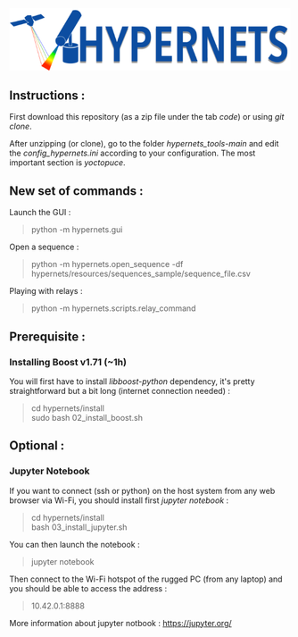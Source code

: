 ![Hypernets Logo](hypernets/resources/logo.png)
  
  
## Instructions :
First download this repository (as a zip file under the tab *code*) or using
*git clone*.
  
After unzipping (or clone), go to the folder *hypernets_tools-main* and edit
the *config_hypernets.ini* according to your configuration. The most important
section is *yoctopuce*. 

## New set of commands :

Launch the GUI : 
> python -m hypernets.gui

Open a sequence :
> python -m hypernets.open_sequence -df hypernets/resources/sequences_sample/sequence_file.csv

Playing with relays : 
> python -m hypernets.scripts.relay_command


## Prerequisite : 
### Installing Boost v1.71 (~1h)
You will first have to install *libboost-python* dependency, it's pretty 
straightforward but a bit long (internet connection needed) :

> cd hypernets/install  
> sudo bash 02_install_boost.sh
   
   
## Optional :
### Jupyter Notebook
If you want to connect (ssh or python) on the host system from any web browser via Wi-Fi, 
you should install first *jupyter notebook* :

> cd hypernets/install  
> bash 03_install_jupyter.sh

You can then launch the notebook :
> jupyter notebook 

Then connect to the Wi-Fi hotspot of the rugged PC (from any laptop) and you should be able
to access the address :

> 10.42.0.1:8888

More information about jupyter notbook : https://jupyter.org/
